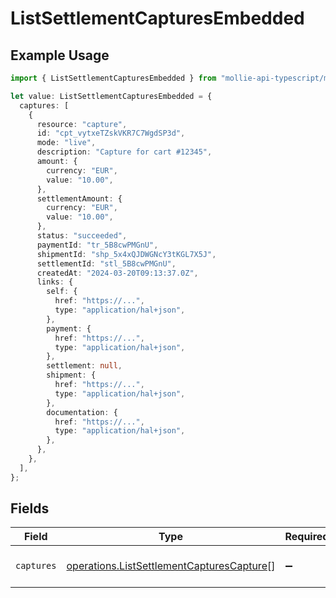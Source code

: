 # ListSettlementCapturesEmbedded

## Example Usage

```typescript
import { ListSettlementCapturesEmbedded } from "mollie-api-typescript/models/operations";

let value: ListSettlementCapturesEmbedded = {
  captures: [
    {
      resource: "capture",
      id: "cpt_vytxeTZskVKR7C7WgdSP3d",
      mode: "live",
      description: "Capture for cart #12345",
      amount: {
        currency: "EUR",
        value: "10.00",
      },
      settlementAmount: {
        currency: "EUR",
        value: "10.00",
      },
      status: "succeeded",
      paymentId: "tr_5B8cwPMGnU",
      shipmentId: "shp_5x4xQJDWGNcY3tKGL7X5J",
      settlementId: "stl_5B8cwPMGnU",
      createdAt: "2024-03-20T09:13:37.0Z",
      links: {
        self: {
          href: "https://...",
          type: "application/hal+json",
        },
        payment: {
          href: "https://...",
          type: "application/hal+json",
        },
        settlement: null,
        shipment: {
          href: "https://...",
          type: "application/hal+json",
        },
        documentation: {
          href: "https://...",
          type: "application/hal+json",
        },
      },
    },
  ],
};
```

## Fields

| Field                                                                                                  | Type                                                                                                   | Required                                                                                               | Description                                                                                            |
| ------------------------------------------------------------------------------------------------------ | ------------------------------------------------------------------------------------------------------ | ------------------------------------------------------------------------------------------------------ | ------------------------------------------------------------------------------------------------------ |
| `captures`                                                                                             | [operations.ListSettlementCapturesCapture](../../models/operations/listsettlementcapturescapture.md)[] | :heavy_minus_sign:                                                                                     | An array of capture objects.                                                                           |